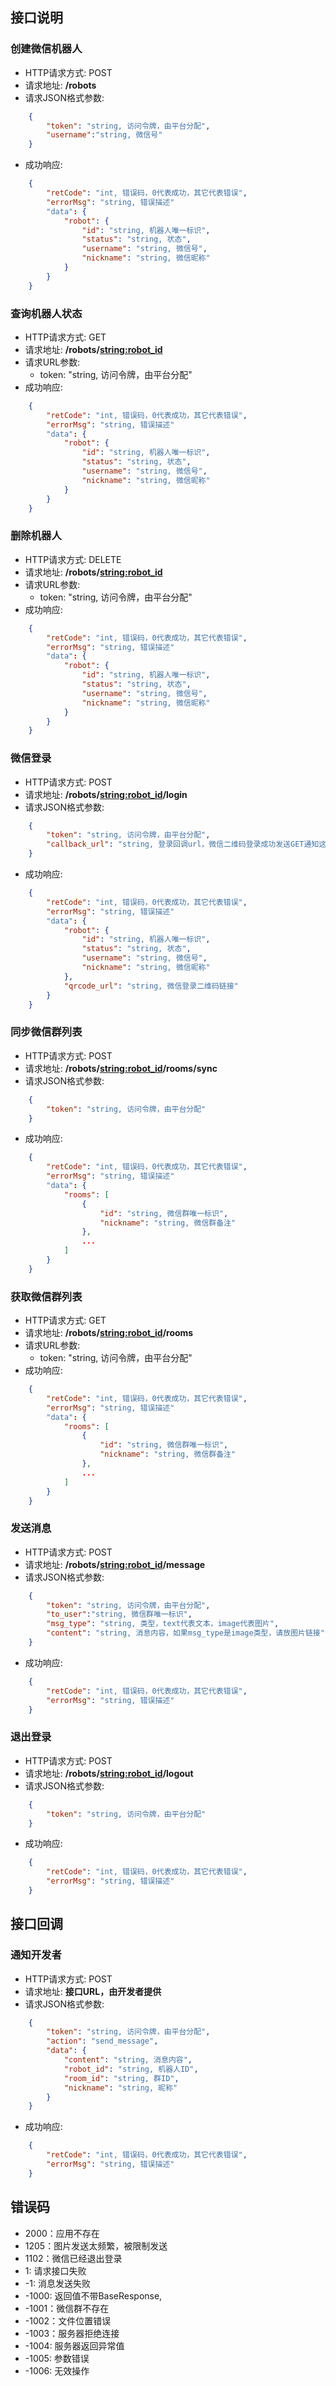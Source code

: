 ## 接口说明

### 创建微信机器人
- HTTP请求方式: POST
- 请求地址: **/robots**
- 请求JSON格式参数:
```json
    {
        "token": "string, 访问令牌，由平台分配",
        "username":"string, 微信号"
    }
```
- 成功响应:
```json
    {
        "retCode": "int, 错误码，0代表成功，其它代表错误",
        "errorMsg": "string, 错误描述"
        "data": {
            "robot": {
                "id": "string, 机器人唯一标识",
                "status": "string, 状态",
                "username": "string, 微信号",
                "nickname": "string, 微信昵称"
            }
        }
    }
```

### 查询机器人状态
- HTTP请求方式: GET
- 请求地址: **/robots/<string:robot_id>**
- 请求URL参数:
    - token: "string, 访问令牌，由平台分配"
- 成功响应:
```json
    {
        "retCode": "int, 错误码，0代表成功，其它代表错误",
        "errorMsg": "string, 错误描述"
        "data": {
            "robot": {
                "id": "string, 机器人唯一标识",
                "status": "string, 状态",
                "username": "string, 微信号",
                "nickname": "string, 微信昵称"
            }
        }
    }
```

### 删除机器人
- HTTP请求方式: DELETE
- 请求地址: **/robots/<string:robot_id>**
- 请求URL参数:
    - token: "string, 访问令牌，由平台分配"
- 成功响应:
```json
    {
        "retCode": "int, 错误码，0代表成功，其它代表错误",
        "errorMsg": "string, 错误描述"
        "data": {
            "robot": {
                "id": "string, 机器人唯一标识",
                "status": "string, 状态",
                "username": "string, 微信号",
                "nickname": "string, 微信昵称"
            }
        }
    }
```

### 微信登录
- HTTP请求方式: POST
- 请求地址: **/robots/<string:robot_id>/login**
- 请求JSON格式参数:
```json
    {
        "token": "string, 访问令牌，由平台分配",
        "callback_url": "string, 登录回调url，微信二维码登录成功发送GET通知这个url"
    }
```
- 成功响应:
```json
    {
        "retCode": "int, 错误码，0代表成功，其它代表错误",
        "errorMsg": "string, 错误描述"
        "data": {
            "robot": {
                "id": "string, 机器人唯一标识",
                "status": "string, 状态",
                "username": "string, 微信号",
                "nickname": "string, 微信昵称"
            },
            "qrcode_url": "string, 微信登录二维码链接"
        }
    }
```

### 同步微信群列表
- HTTP请求方式: POST
- 请求地址: **/robots/<string:robot_id>/rooms/sync**
- 请求JSON格式参数:
```json
    {
        "token": "string, 访问令牌，由平台分配"
    }
```
- 成功响应:
```json
    {
        "retCode": "int, 错误码，0代表成功，其它代表错误",
        "errorMsg": "string, 错误描述"
        "data": {
            "rooms": [
                {
                    "id": "string, 微信群唯一标识",
                    "nickname": "string, 微信群备注"
                },
                ...
            ]
        }
    }
```

### 获取微信群列表
- HTTP请求方式: GET
- 请求地址: **/robots/<string:robot_id>/rooms**
- 请求URL参数:
    - token: "string, 访问令牌，由平台分配"
- 成功响应:
```json
    {
        "retCode": "int, 错误码，0代表成功，其它代表错误",
        "errorMsg": "string, 错误描述"
        "data": {
            "rooms": [
                {
                    "id": "string, 微信群唯一标识",
                    "nickname": "string, 微信群备注"
                },
                ...
            ]
        }
    }
```

### 发送消息
- HTTP请求方式: POST
- 请求地址: **/robots/<string:robot_id>/message**
- 请求JSON格式参数:
```json
    {
        "token": "string, 访问令牌，由平台分配",
        "to_user":"string, 微信群唯一标识",
        "msg_type": "string, 类型，text代表文本，image代表图片",
        "content": "string, 消息内容，如果msg_type是image类型，请放图片链接"
    }
```
- 成功响应:
```json
    {
        "retCode": "int, 错误码，0代表成功，其它代表错误",
        "errorMsg": "string, 错误描述"
    }
```

### 退出登录
- HTTP请求方式: POST
- 请求地址: **/robots/<string:robot_id>/logout**
- 请求JSON格式参数:
```json
    {
        "token": "string, 访问令牌，由平台分配"
    }
```
- 成功响应:
```json
    {
        "retCode": "int, 错误码，0代表成功，其它代表错误",
        "errorMsg": "string, 错误描述"
    }
```

## 接口回调
### 通知开发者
- HTTP请求方式: POST
- 请求地址: **接口URL，由开发者提供**
- 请求JSON格式参数:
```json
    {
        "token": "string, 访问令牌，由平台分配",
        "action": "send_message",
        "data": {
            "content": "string, 消息内容",
            "robot_id": "string, 机器人ID",
            "room_id": "string, 群ID",
            "nickname": "string, 昵称"
        }
    }
```
- 成功响应:
```json
    {
        "retCode": "int, 错误码，0代表成功，其它代表错误",
        "errorMsg": "string, 错误描述"
    }
```

## 错误码
- 2000：应用不存在
- 1205：图片发送太频繁，被限制发送
- 1102：微信已经退出登录
- 1: 请求接口失败
- -1: 消息发送失败
- -1000: 返回值不带BaseResponse,
- -1001：微信群不存在
- -1002：文件位置错误
- -1003：服务器拒绝连接
- -1004: 服务器返回异常值
- -1005: 参数错误
- -1006: 无效操作

